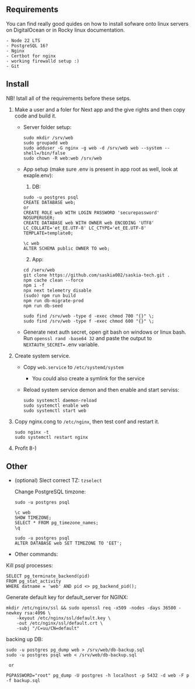 ## Requirements

You can find really good quides on how to install sofware onto linux servers on DigitalOcean or in Rocky linux documentation.

    - Node 22 LTS
    - PostgreSQL 16?
    - Nginx
    - Certbot for nginx
    - working firewalld setup :)
    - Git

## Install

NB! Istall all of the requirements before these setps.

1. Make a user and a foler for Next app and the give rights and then copy code and build it.

    - Server folder setup:

        ```
        sudo mkdir /srv/web
        sudo groupadd web
        sudo adduser -G nginx -g web -d /srv/web web --system --shell=/bin/false
        sudo chown -R web:web /srv/web
        ```

    - App setup (make sure .env is present in app root as well, look at exaple.env):

        1. DB:

        ```
        sudo -u postgres psql
        CREATE DATABASE web;
        or
        CREATE ROLE web WITH LOGIN PASSWORD 'securepassword' NOSUPERUSER;
        CREATE DATABASE web WITH OWNER web ENCODING 'UTF8' LC_COLLATE='et_EE.UTF-8' LC_CTYPE='et_EE.UTF-8' TEMPLATE=template0;

        \c web
        ALTER SCHEMA public OWNER TO web;
        ```

        2. App:

        ```
        cd /serv/web
        git clone https://github.com/saskia002/saskia-tech.git .
        npm cache clean --force
        npm i -f
        npx next telemetry disable
        (sudo) npm run build
        npm run db-migrate-prod
        npm run db-seed

        sudo find /srv/web -type d -exec chmod 700 "{}" \;
        sudo find /srv/web -type f -exec chmod 600 "{}" \;
        ```

    - Generate next auth secret, open git bash on windows or linux bash. Run
      `openssl rand -base64 32` and paste the output to `NEXTAUTH_SECRET=` .env variable.

2. Create system service.

    - Copy `web.service` to `/etc/systemd/system`
        - You could also create a symlink for the service
    - Reload system service demon and then enable and start serviss:

        ```
        sudo systemctl daemon-reload
        sudo systemctl enable web
        sudo systemctl start web
        ```

3. Copy nginx.cong to `/etc/nginx`, then test conf and restart it.

    ```
    sudo nginx -t
    sudo systemctl restart nginx
    ```

4. Profit 8-)

## Other

-   (optional) Slect correct TZ: `tzselect`

    Change PostgreSQL timzone:

    ```
    sudo -u postgres psql

    \c web
    SHOW TIMEZONE;
    SELECT * FROM pg_timezone_names;
    \q

    sudo -u postgres psql
    ALTER DATABASE web SET TIMEZONE TO 'EET';
    ```

-   Other commands:

Kill psql processes:

    SELECT pg_terminate_backend(pid)
    FROM pg_stat_activity
    WHERE datname = 'web' AND pid <> pg_backend_pid();

Generate default key for default_server for NGINX:

    mkdir /etc/nginx/ssl && sudo openssl req -x509 -nodes -days 36500 -newkey rsa:4096 \
        -keyout /etc/nginx/ssl/default.key \
        -out /etc/nginx/ssl/default.crt \
        -subj "/C=uu/CN=default"

backing up DB:

    sudo -u postgres pg_dump web > /srv/web/db-backup.sql
    sudo -u postgres psql web < /srv/web/db-backup.sql

     or

    PGPASSWORD="root" pg_dump -U postgres -h localhost -p 5432 -d web -F p -f backup.sql
